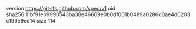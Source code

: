 version https://git-lfs.github.com/spec/v1
oid sha256:11bf91eb9990543ba38e46609e0b0df001b0489a0286d0ae4d0203c196e9ed14
size 114
